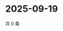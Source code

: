 # 2025-09-19

共 0 条

<!-- BEGIN ZHIHUQUESTIONS -->
<!-- 最后更新时间 Fri Sep 19 2025 07:10:22 GMT+0800 (China Standard Time) -->

<!-- END ZHIHUQUESTIONS -->

